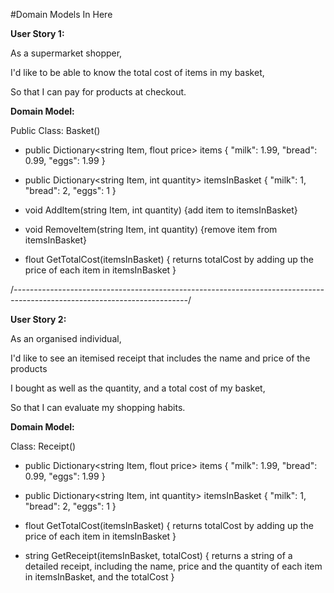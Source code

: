 #Domain Models In Here

**User Story 1:**

As a supermarket shopper,

I'd like to be able to know the total cost of items in my basket,

So that I can pay for products at checkout.


  

**Domain Model:**

Public Class: Basket()

- public Dictionary<string Item, flout price> items { "milk": 1.99, "bread": 0.99, "eggs": 1.99 }

- public Dictionary<string Item, int quantity> itemsInBasket { "milk": 1, "bread": 2, "eggs": 1 }

- void AddItem(string Item, int quantity) {add item to itemsInBasket}

- void RemoveItem(string Item, int quantity) {remove item from itemsInBasket}

- flout GetTotalCost(itemsInBasket) { returns totalCost by adding up the price of each item in itemsInBasket }

/*-------------------------------------------------------------------------------------------------------------------------*/

**User Story 2:**

As an organised individual,

I'd like to see an itemised receipt that includes the name and price of the products

I bought as well as the quantity, and a total cost of my basket,

So that I can evaluate my shopping habits.



**Domain Model:**

Class: Receipt()

- public Dictionary<string Item, flout price> items { "milk": 1.99, "bread": 0.99, "eggs": 1.99 }

- public Dictionary<string Item, int quantity> itemsInBasket { "milk": 1, "bread": 2, "eggs": 1 }

- flout GetTotalCost(itemsInBasket) { returns totalCost by adding up the price of each item in itemsInBasket }

- string GetReceipt(itemsInBasket, totalCost) { returns a string of a detailed receipt, including the name, price and the quantity of each item in itemsInBasket, and the totalCost }

